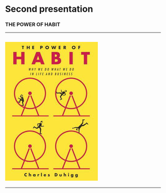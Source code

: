 # Second presentation
### THE POWER OF HABIT

---

![Flux Explained](https://raw.githubusercontent.com/amrullohrifq/Presentation-1/master/12609433.jpg)
---


---
